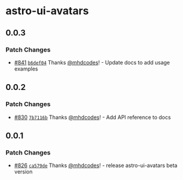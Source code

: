 # astro-ui-avatars

## 0.0.3

### Patch Changes

- [#841](https://github.com/codiume/orbit/pull/841) [`b6def04`](https://github.com/codiume/orbit/commit/b6def04ec3cd52e7a4d14013365a654b87acf474) Thanks [@mhdcodes](https://github.com/mhdcodes)! - Update docs to add usage examples

## 0.0.2

### Patch Changes

- [#830](https://github.com/codiume/orbit/pull/830) [`7b7116b`](https://github.com/codiume/orbit/commit/7b7116b7601767e994f934210c32129117c3a6a8) Thanks [@mhdcodes](https://github.com/mhdcodes)! - Add API reference to docs

## 0.0.1

### Patch Changes

- [#826](https://github.com/codiume/orbit/pull/826) [`ca579de`](https://github.com/codiume/orbit/commit/ca579de144731bdc6135a48e04ebbfbeb70c2209) Thanks [@mhdcodes](https://github.com/mhdcodes)! - release astro-ui-avatars beta version
